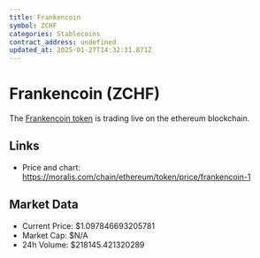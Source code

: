 ```yaml
---
title: Frankencoin
symbol: ZCHF
categories: Stablecoins
contract_address: undefined
updated_at: 2025-01-27T14:32:31.871Z
---
```


# Frankencoin (ZCHF)
The [Frankencoin token](https://moralis.com/chain/ethereum/token/price/frankencoin-1) is trading live on the ethereum blockchain.

## Links
- Price and chart: https://moralis.com/chain/ethereum/token/price/frankencoin-1

## Market Data
- Current Price: $1.097846693205781
- Market Cap: $N/A
- 24h Volume: $218145.421320289
